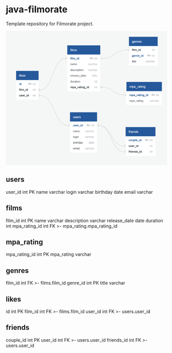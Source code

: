 # java-filmorate
Template repository for Filmorate project.

![ER](/ER.png)

users
-------
user_id int PK
name varchar
login varchar
birthday date
email varchar

films
-------
film_id int PK
name varchar
description varchar
release_date date
duration int
mpa_rating_id int FK >- mpa_rating.mpa_rating_id

mpa_rating
-------
mpa_rating_id int PK
mpa_rating varchar

genres
-------
film_id int FK >- films.film_id
genre_id int PK
title varchar

likes
-------
id int PK
film_id int FK >- films.film_id
user_id int FK >- users.user_id

friends
-------
couple_id int PK
user_id int FK >- users.user_id
friends_id int FK >- users.user_id